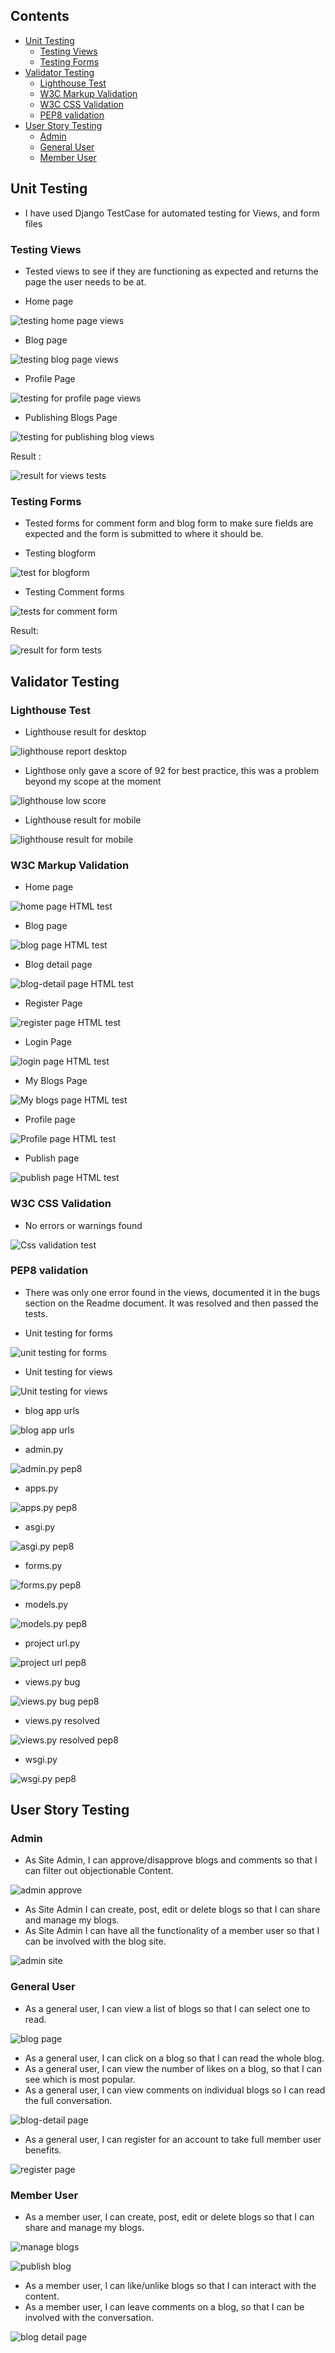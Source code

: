 ## Contents
- [Unit Testing](#unit-testing)
    - [Testing Views](#testing-views)
    - [Testing Forms](#testing-forms)
- [Validator Testing](#validator-testing)
    - [Lighthouse Test](#lighthouse-test)
    - [W3C Markup Validation](#w3c-markup-validation)
    - [W3C CSS Validation](#w3c-css-validation)
    - [PEP8 validation](#pep8-validaton)
- [User Story Testing](#user-story-testing)
    - [Admin](#admin)
    - [General User](#general-user)
    - [Member User](#member-user)

## Unit Testing

- I have used Django TestCase for automated testing for Views, and form files

### Testing Views
- Tested views to see if they are functioning as expected and returns the page the user needs to be at.
    
- Home page

![testing home page views](./assets/documentation/indexpage-test.png)


- Blog page

![testing blog page views](./assets/documentation/blogpage-test.png)

- Profile Page

![testing for profile page views](./assets/documentation/profilepage-test.png)

- Publishing Blogs Page

![testing for publishing blog views](./assets/documentation/publishpage-test.png)

Result :

![result for views tests](./assets/documentation/test-for-views-result.png)

### Testing Forms
- Tested forms for comment form and blog form to make sure fields are expected and the form is submitted to where it should be.

- Testing blogform

![test for blogform](./assets/documentation/test-blogform.png)

- Testing Comment forms

![tests for comment form](./assets/documentation/test-commentform.png)

Result:

![result for form tests](./assets/documentation/formstests-results.png)

## Validator Testing

### Lighthouse Test

- Lighthouse result for desktop

![lighthouse report desktop](./assets/documentation/lighthouse-score.png)

- Lighthose only gave a score of 92 for best practice, this was a problem beyond my scope at the moment

![lighthouse low score](./assets/documentation/lighthouse-testproblem.png)

- Lighthouse result for mobile

![lighthouse result for mobile](./assets/documentation/lighthouse-mobile.png)

### W3C Markup Validation

- Home page

![home page HTML test](./assets/documentation/html-indexpage.png)

- Blog page

![blog page HTML test](./assets/documentation/html-blogpage.png)

- Blog detail page

![blog-detail page HTML test](./assets/documentation/html-blogdetail-page.png)

- Register Page

![register page HTML test](./assets/documentation/html-registerpage.png)

- Login Page

![login page HTML test](./assets/documentation/html-loginpage.png)

- My Blogs Page

![My blogs page HTML test](./assets/documentation/html-myblogspage.png)

- Profile page

![Profile page HTML test](./assets/documentation/html-profilepage.png)

- Publish page

![publish page HTML test](./assets/documentation/html-publishpage.png)

### W3C CSS Validation

- No errors or warnings found

![Css validation test](./assets/documentation/css-check.png)

### PEP8 validation
- There was only one error found in the views, documented it in the bugs section on the Readme document. It was resolved and then passed the tests.

- Unit testing for forms

![unit testing for forms](./assets/documentation/unittest-forms.png)

- Unit testing for views

![Unit testing for views](./assets/documentation/unittest-views.png)

- blog app urls

![blog app urls](./assets/documentation/blogapp-urls.png)

- admin.py

![admin.py pep8](./assets/documentation/pep8-admin.py.png)

- apps.py

![apps.py pep8](./assets/documentation/pep8-apps.py.png)

- asgi.py

![asgi.py pep8](./assets/documentation/pep8-asgi.py.png)

- forms.py

![forms.py pep8](./assets/documentation/pep8-forms.py.png)

- models.py

![models.py pep8](./assets/documentation/pep8-models.py.png)

- project url.py

![project url pep8](./assets/documentation/pep8-projecturl.png)

- views.py bug

![views.py bug pep8](./assets/documentation/pep8-views.py-bug.png)

- views.py resolved

![views.py resolved pep8](./assets/documentation/pep8-views.py.png)

- wsgi.py

![wsgi.py pep8](./assets/documentation/pep8-wsgi.py.png)

## User Story Testing

### Admin
- As Site Admin, I can approve/disapprove blogs and comments so that I can filter out objectionable Content.

![admin approve](./assets/documentation/admin-authorize.png)

- As Site Admin I can create, post, edit or delete blogs so that I can share and manage my blogs.
- As Site Admin I can have all the functionality of a member user so that I can be involved with the blog site.

![admin site](./assets/documentation/admin-view.png)

### General User

- As a general user, I can view a list of blogs so that I can select one to read.

![blog page](./assets/documentation/site-blogpage.png)

- As a general user, I can click on a blog so that I can read the whole blog.
- As a general user, I can view the number of likes on a blog, so that I can see which is most popular.
- As a general user, I can view comments on individual blogs so I can read the full conversation.

![blog-detail page](./assets/documentation/site-blogdetails-notloggedin.png)

- As a general user, I can register for an account to take full member user benefits.

![register page](./assets/documentation/site-registerpage.png)

### Member User

- As a member user, I can create, post, edit or delete blogs so that I can share and manage my blogs.

![manage blogs](./assets/documentation/site-manageblogs.png)

![publish blog](./assets/documentation/site-publishblog.png)

- As a member user, I can like/unlike blogs so that I can interact with the content.
- As a member user, I can leave comments on a blog, so that I can be involved with the conversation.

![blog detail page](./assets/documentation/site-detailloggedin.png)

